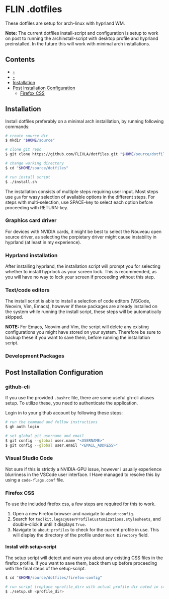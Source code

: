 # FLIN .dotfiles

These dotfiles are setup for arch-linux with hyprland WM.

**Note:** The current dotfiles install-script and configuration is setup to work on post to running the archinstall-script with desktop profile and hyprland preinstalled. In the future this will work with minimal arch installations. 


## Contents

- [-]()
- [-]()
- [Installation](#Installation)
- [Post Installation Configuration](#post-installation-configuration)
    - [Firefox CSS]()


## Installation

Install dotfiles preferably on a minimal arch installlation, by running following commands:

```bash
# create source dir
$ mkdir "$HOME/source"

# clone git repo
$ git clone https://github.com/FLIVLA/dotfiles.git "$HOME/source/dotfiles"

# change working directory 
$ cd "$HOME/source/dotfiles"

# run install script
$ ./install.sh 
```

The installation consists of multiple steps requiring user input. Most steps use `gum` for wasy selection of available options in the different steps. For steps with multi-selection, use SPACE-key to select each option before proceeding with RETURN-key.

### Graphics card driver

For devices with NVIDIA cards, it might be best to select the Nouveau open source driver, as selecting the porpietary driver might cause instability in hyprland (at least in my experience).

### Hyprland installation

After installing hyprland, the installation script will prompt you for selecting whether to install hyprlock as your screen lock. This is recommended, as you will have no way to lock your screen if proceeding without this step.

### Text/code editors 

The install script is able to install a selection of code editors (VSCode, Neovim, Vim, Emacs), however if these packages are already installed on the system while running the install script, these steps will be automatically skipped.

**NOTE:** For Emacs, Neovim and Vim, the script will delete any existing configurations you might have stored on your system. Therefore be sure to backup these if you want to save them, before running the installation script.

### Development Packages




## Post Installation Configuration

### github-cli

If you use the provided `.bashrc` file, there are some useful gh-cli aliases setup. To utilize these, you need to authenticate the application.

Login in to your github account by following these steps:

```bash
# run the command and follow instructions
$ gh auth login

# set global git username and email
$ git config --global user.name "<USERNAME>"
$ git config --global user.email "<EMAIL_ADDRESS>"
```

### Visual Studio Code

Not sure if this is strictly a NVIDIA-GPU issue, however i usually experience blurriness in the VSCode user interface. I Have managed to resolve this by using a `code-flags.conf` file.


### Firefox CSS

To use the included firefox css, a few steps are required for this to work.

1. Open a new Firefox browser and navigate to `about:config`.
2. Search for `toolkit.legacyUserProfileCustomizations.stylesheets`, and double-click it until it displays `True`.
3. Navigate to `about:profiles` to check for the current profile in use. This will display the directory of the profile under `Root Directory` field.

#### Install with setup-script

The setup script will detect and warn you about any existing CSS files in the firefox profile. If you want to save them, back them up before proceeding with the final steps of the setup-script.

```bash
$ cd "$HOME/source/dotfiles/firefox-config"

# run script (replace <profile_dir> with actual profile dir noted in step 3)
$ ./setup.sh <profile_dir>
```
